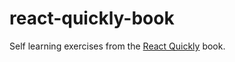 # react-quickly-book
Self learning exercises from the [React Quickly](https://manning.com/books/react-quickly) book.
